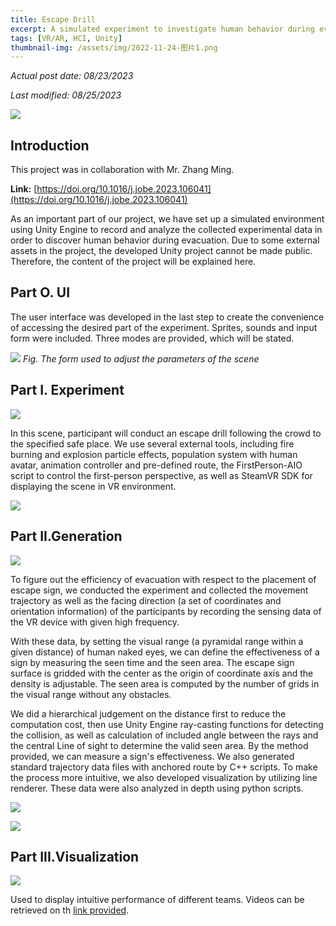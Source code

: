 ```yaml
---
title: Escape Drill
excerpt: A simulated experiment to investigate human behavior during evacuation
tags: [VR/AR, HCI, Unity]
thumbnail-img: /assets/img/2022-11-24-图片1.png
---
```


*Actual post date: 08/23/2023*

*Last modified: 08/25/2023*

![](/assets/img/2022-11-24-图片1.png)

## Introduction

This project was in collaboration with Mr. Zhang Ming.

<span id="link"></span>
**Link:** [https://doi.org/10.1016/j.jobe.2023.106041](https://doi.org/10.1016/j.jobe.2023.106041)

As an important part of our project, we have set up a simulated environment using Unity Engine to record and analyze the collected experimental data in order to discover human behavior during evacuation. Due to some external assets in the project, the developed Unity project cannot be made public. Therefore, the content of the project will be explained here.

## Part O. UI

The user interface was developed in the last step to create the convenience of accessing the desired part of the experiment. Sprites, sounds and input form were included. Three modes are provided, which will be stated.

![](/assets/img/2022-11-24-8fe6dc6b0719bec4b7e7cc6398c7cb5.png)
*Fig. The form used to adjust the parameters of the scene*

## Part I. Experiment

![](/assets/img/2022-11-24-564f517f01e95184ec6fb8a6e332b9a.png)

In this scene, participant will conduct an escape drill following the crowd to the specified safe place. We use several external tools, including fire burning and explosion particle effects, population system with human avatar, animation controller and pre-defined route, the FirstPerson-AIO script to control the first-person perspective, as well as SteamVR SDK for displaying the scene in VR environment.

![](/assets/img/2022-11-24-330cd50d29769ea3de4133c0c5d62fb.png)

## Part II.Generation

![](/assets/img/2022-11-24-f478fe31abe53e6c972ae52dfb1f90e.png)

To figure out the efficiency of evacuation with respect to the placement of escape sign, we conducted the experiment and collected the movement trajectory as well as the facing direction (a set of coordinates and orientation information) of the participants by recording the sensing data of the VR device with given high frequency. 

With these data, by setting the visual range (a pyramidal range within a given distance) of human naked eyes, we can define the effectiveness of a sign by measuring the seen time and the seen area. The escape sign surface is gridded with the center as the origin of coordinate axis and the density is adjustable. The seen area is computed by the number of grids in the visual range without any obstacles.

We did a hierarchical judgement on the distance first to reduce the computation cost, then use Unity Engine ray-casting functions for detecting the collision, as well as calculation of included angle between the rays and the central Line of sight to determine the valid seen area. By the method provided, we can measure a sign's effectiveness. We also generated standard trajectory data files with anchored route by C++ scripts. To make the process more intuitive, we also developed visualization by utilizing line renderer. These data were also analyzed in depth using python scripts.

![](/assets/img/2022-11-24-cfc49c96f4485f11a97e2dfbcb26eed.png)

![](/assets/img/2022-11-24-2a83b563a745123ae724ed533e4bdbc.png)

## Part III.Visualization

![](/assets/img/2022-11-24-cda96579424b2351b28b98773e9c789.png)

Used to display intuitive performance of different teams. Videos can be retrieved on th [link provided](#link).
